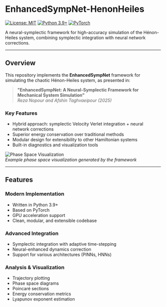 # EnhancedSympNet-HenonHeiles

[![License: MIT](https://img.shields.io/badge/License-MIT-yellow.svg)](https://opensource.org/licenses/MIT)
[![Python 3.9+](https://img.shields.io/badge/python-3.9+-blue.svg)](https://www.python.org/downloads/)
[![PyTorch](https://img.shields.io/badge/PyTorch-%23EE4C2C.svg?logo=PyTorch&logoColor=white)](https://pytorch.org/)

A neural-symplectic framework for high-accuracy simulation of the Hénon-Heiles system, combining symplectic integration with neural network corrections.

---

## Overview

This repository implements the **EnhancedSympNet** framework for simulating the chaotic Hénon-Heiles system, as presented in:

> **"EnhancedSympNet: A Neural-Symplectic Framework for Mechanical System Simulation"**  
> *Reza Nopour and Afshin Taghvaeipour (2025)*

### Key Features

- Hybrid approach: symplectic Velocity Verlet integration + neural network corrections  
- Superior energy conservation over traditional methods  
- Modular design for extensibility to other Hamiltonian systems  
- Built-in diagnostics and visualization tools  

![Phase Space Visualization](docs/phase_space_example.png)  
*Example phase space visualization generated by the framework*

---

## Features

### Modern Implementation

- Written in Python 3.9+
- Based on PyTorch
- GPU acceleration support
- Clean, modular, and extensible codebase

### Advanced Integration

- Symplectic integration with adaptive time-stepping
- Neural-enhanced dynamics correction
- Support for various architectures (PINNs, HNNs)

### Analysis & Visualization

- Trajectory plotting
- Phase space diagrams
- Poincaré sections
- Energy conservation metrics
- Lyapunov exponent estimation
